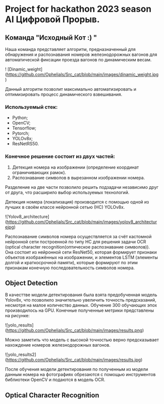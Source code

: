 # Project for hackathon 2023 season AI Цифровой Прорыв.
## Команда "Исходный Кот :) "

Наша команда представляет алгоритм, предназначенный для обнаружения и распознавания номеров железнодорожных вагонов для автоматической фиксации проезда вагонов по динамическим весам.

! ⁠[Dinamic_weight]​(https://github.com/Ophelials/Src_cat/blob/main/images/dinamic_weight.jpg)

Данный алгоритм позволит максимально автоматизировать и оптимизировать процесс динамического взвешивания.

### Используемый стек: 
- Python;
- OpenCV; 
- Tensorflow;
- Pytorch;
- YOLOv8x;
- ResNetRS50.

### Конечное решение состоит из двух частей: 
1) Детекция номера на изображении (определение координат ограничивающих рамок).
2) Распознавание символов в вырезанном изображении номера.

Разделение на две части позволило решить подзадачи независимо друг от друга, что расширило выбор используемых технологий.


Детекция номера (локализация) производится с помощью одной из лучших в своём классе нейронной сетью (НС) YOLOv8x.

![Yolov8_architecture]​(https://github.com/Ophelials/Src_cat/blob/main/images/yolov8_architecturejpg) 

Распознавание символов номера осуществляется за счёт кастомной нейронной сети построенной по типу НС для решения задачи OCR (optical character recognition(оптическое распознавание символов)). Она состоит из нейронной сети ResNet50, которая формирует признаки объектов изображённых на изображении, и элементов LSTM (элементы долгой и краткосрочной памяти), которые формируют по этим признакам конечную последовательность символов номера.

## Object Detection

В качесттве модели детектирования была взята предобученная модель Yolov8x, что позволило значительно увеличить точность предсказаний, несмотря на малое количество данных.
Обучение 300 обучающих эпох производилось на GPU.
Конечные полученные метрики представлены на рисунке:

!⁠[yolo_results]​(https://github.com/Ophelials/Src_cat/blob/main/images/results.png)

Можно заметить что модель с высокой точностью верно предсказывает нахождение номеров железнодорожных вагонов.

!⁠[yolo_results2]​(https://github.com/Ophelials/Src_cat/blob/main/images/results.jpg)

После обучения модели детектирования по полученным из модели данным номера на фотографиях обрезаются с помощью инструментов библиотеки OpenCV и подаются в модель OCR.

## Optical Character Recognition
